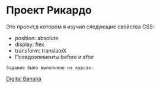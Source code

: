 # Проект Рикардо 

Это проект,в котором я изучил следующие свойства CSS:

* position: absolute
* display: flex
* transform: translateX
* Псевдоэлементы:before и after

```
Задание было выполнено на курсах:
```
[Digital Banana](https://www.digital-banana.ru/)